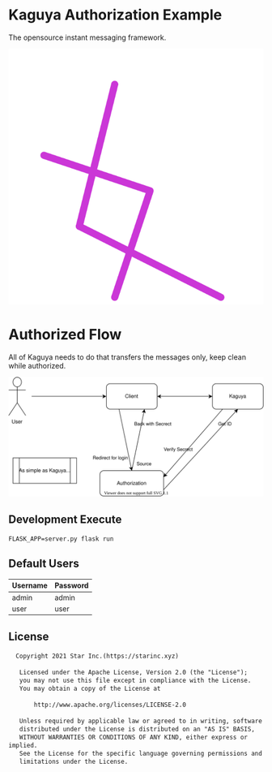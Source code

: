 # Kaguya Authorization Example

The opensource instant messaging framework.

![logo](logo.svg)

# Authorized  Flow

All of Kaguya needs to do that transfers the messages only, keep clean while authorized.

![Flow](flow.svg)

## Development Execute

```shell
FLASK_APP=server.py flask run
```

## Default Users

| Username | Password |
| -------- | -------- |
| admin    | admin    |
| user     | user     |

## License

```license
  Copyright 2021 Star Inc.(https://starinc.xyz)

   Licensed under the Apache License, Version 2.0 (the "License");
   you may not use this file except in compliance with the License.
   You may obtain a copy of the License at

       http://www.apache.org/licenses/LICENSE-2.0

   Unless required by applicable law or agreed to in writing, software
   distributed under the License is distributed on an "AS IS" BASIS,
   WITHOUT WARRANTIES OR CONDITIONS OF ANY KIND, either express or implied.
   See the License for the specific language governing permissions and
   limitations under the License.
```
